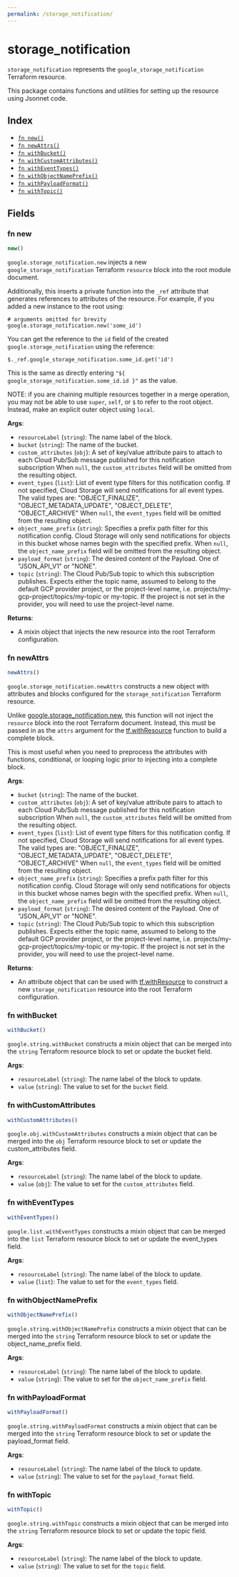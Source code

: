 ```yaml
---
permalink: /storage_notification/
---
```


# storage_notification

`storage_notification` represents the `google_storage_notification` Terraform resource.



This package contains functions and utilities for setting up the resource using Jsonnet code.


## Index

* [`fn new()`](#fn-new)
* [`fn newAttrs()`](#fn-newattrs)
* [`fn withBucket()`](#fn-withbucket)
* [`fn withCustomAttributes()`](#fn-withcustomattributes)
* [`fn withEventTypes()`](#fn-witheventtypes)
* [`fn withObjectNamePrefix()`](#fn-withobjectnameprefix)
* [`fn withPayloadFormat()`](#fn-withpayloadformat)
* [`fn withTopic()`](#fn-withtopic)

## Fields

### fn new

```ts
new()
```


`google.storage_notification.new` injects a new `google_storage_notification` Terraform `resource`
block into the root module document.

Additionally, this inserts a private function into the `_ref` attribute that generates references to attributes of the
resource. For example, if you added a new instance to the root using:

    # arguments omitted for brevity
    google.storage_notification.new('some_id')

You can get the reference to the `id` field of the created `google.storage_notification` using the reference:

    $._ref.google_storage_notification.some_id.get('id')

This is the same as directly entering `"${ google_storage_notification.some_id.id }"` as the value.

NOTE: if you are chaining multiple resources together in a merge operation, you may not be able to use `super`, `self`,
or `$` to refer to the root object. Instead, make an explicit outer object using `local`.

**Args**:
  - `resourceLabel` (`string`): The name label of the block.
  - `bucket` (`string`): The name of the bucket.
  - `custom_attributes` (`obj`):  A set of key/value attribute pairs to attach to each Cloud Pub/Sub message published for this notification subscription When `null`, the `custom_attributes` field will be omitted from the resulting object.
  - `event_types` (`list`): List of event type filters for this notification config. If not specified, Cloud Storage will send notifications for all event types. The valid types are: &#34;OBJECT_FINALIZE&#34;, &#34;OBJECT_METADATA_UPDATE&#34;, &#34;OBJECT_DELETE&#34;, &#34;OBJECT_ARCHIVE&#34; When `null`, the `event_types` field will be omitted from the resulting object.
  - `object_name_prefix` (`string`): Specifies a prefix path filter for this notification config. Cloud Storage will only send notifications for objects in this bucket whose names begin with the specified prefix. When `null`, the `object_name_prefix` field will be omitted from the resulting object.
  - `payload_format` (`string`): The desired content of the Payload. One of &#34;JSON_API_V1&#34; or &#34;NONE&#34;.
  - `topic` (`string`): The Cloud Pub/Sub topic to which this subscription publishes. Expects either the  topic name, assumed to belong to the default GCP provider project, or the project-level name,  i.e. projects/my-gcp-project/topics/my-topic or my-topic. If the project is not set in the provider, you will need to use the project-level name.

**Returns**:
- A mixin object that injects the new resource into the root Terraform configuration.


### fn newAttrs

```ts
newAttrs()
```


`google.storage_notification.newAttrs` constructs a new object with attributes and blocks configured for the `storage_notification`
Terraform resource.

Unlike [google.storage_notification.new](#fn-storage_notificationnew), this function will not inject the `resource`
block into the root Terraform document. Instead, this must be passed in as the `attrs` argument for the
[tf.withResource](https://github.com/tf-libsonnet/core/tree/main/docs#fn-withresource) function to build a complete block.

This is most useful when you need to preprocess the attributes with functions, conditional, or looping logic prior to
injecting into a complete block.

**Args**:
  - `bucket` (`string`): The name of the bucket.
  - `custom_attributes` (`obj`):  A set of key/value attribute pairs to attach to each Cloud Pub/Sub message published for this notification subscription When `null`, the `custom_attributes` field will be omitted from the resulting object.
  - `event_types` (`list`): List of event type filters for this notification config. If not specified, Cloud Storage will send notifications for all event types. The valid types are: &#34;OBJECT_FINALIZE&#34;, &#34;OBJECT_METADATA_UPDATE&#34;, &#34;OBJECT_DELETE&#34;, &#34;OBJECT_ARCHIVE&#34; When `null`, the `event_types` field will be omitted from the resulting object.
  - `object_name_prefix` (`string`): Specifies a prefix path filter for this notification config. Cloud Storage will only send notifications for objects in this bucket whose names begin with the specified prefix. When `null`, the `object_name_prefix` field will be omitted from the resulting object.
  - `payload_format` (`string`): The desired content of the Payload. One of &#34;JSON_API_V1&#34; or &#34;NONE&#34;.
  - `topic` (`string`): The Cloud Pub/Sub topic to which this subscription publishes. Expects either the  topic name, assumed to belong to the default GCP provider project, or the project-level name,  i.e. projects/my-gcp-project/topics/my-topic or my-topic. If the project is not set in the provider, you will need to use the project-level name.

**Returns**:
  - An attribute object that can be used with [tf.withResource](https://github.com/tf-libsonnet/core/tree/main/docs#fn-withresource) to construct a new `storage_notification` resource into the root Terraform configuration.


### fn withBucket

```ts
withBucket()
```

`google.string.withBucket` constructs a mixin object that can be merged into the `string`
Terraform resource block to set or update the bucket field.



**Args**:
  - `resourceLabel` (`string`): The name label of the block to update.
  - `value` (`string`): The value to set for the `bucket` field.


### fn withCustomAttributes

```ts
withCustomAttributes()
```

`google.obj.withCustomAttributes` constructs a mixin object that can be merged into the `obj`
Terraform resource block to set or update the custom_attributes field.



**Args**:
  - `resourceLabel` (`string`): The name label of the block to update.
  - `value` (`obj`): The value to set for the `custom_attributes` field.


### fn withEventTypes

```ts
withEventTypes()
```

`google.list.withEventTypes` constructs a mixin object that can be merged into the `list`
Terraform resource block to set or update the event_types field.



**Args**:
  - `resourceLabel` (`string`): The name label of the block to update.
  - `value` (`list`): The value to set for the `event_types` field.


### fn withObjectNamePrefix

```ts
withObjectNamePrefix()
```

`google.string.withObjectNamePrefix` constructs a mixin object that can be merged into the `string`
Terraform resource block to set or update the object_name_prefix field.



**Args**:
  - `resourceLabel` (`string`): The name label of the block to update.
  - `value` (`string`): The value to set for the `object_name_prefix` field.


### fn withPayloadFormat

```ts
withPayloadFormat()
```

`google.string.withPayloadFormat` constructs a mixin object that can be merged into the `string`
Terraform resource block to set or update the payload_format field.



**Args**:
  - `resourceLabel` (`string`): The name label of the block to update.
  - `value` (`string`): The value to set for the `payload_format` field.


### fn withTopic

```ts
withTopic()
```

`google.string.withTopic` constructs a mixin object that can be merged into the `string`
Terraform resource block to set or update the topic field.



**Args**:
  - `resourceLabel` (`string`): The name label of the block to update.
  - `value` (`string`): The value to set for the `topic` field.
